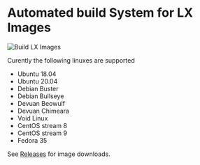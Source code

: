 # Automated build System for LX Images

![Build LX Images](https://github.com/omniosorg/lx-images/workflows/Build%20LX%20Images/badge.svg)

Curently the following linuxes are supported

* Ubuntu 18.04
* Ubuntu 20.04
* Debian Buster
* Debian Bullseye
* Devuan Beowulf
* Devuan Chimeara
* Void Linux
* CentOS stream 8
* CentOS stream 9
* Fedora 35

See [Releases](https://github.com/omniosorg/lx-images/releases) for image downloads.
